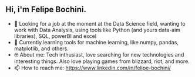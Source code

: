 ## Hi, i'm Felipe Bochini.

- 🔭 Looking for a job at the moment at the Data Science field, wanting to work with Data Analysis, using tools like Python (and yours data-aim libraries), SQL, powerBI and excel 
- 🌱 Currently learning tools for machine learning, like numpy, pandas, matplotlib, and others. 
- 🤓 About me: Tech inthusiast, love searching for new technologies and interesting things. Also love playing games from blizzard, riot, and more.
- 📫 How to reach me: https://www.linkedin.com/in/felipe-bochini/
